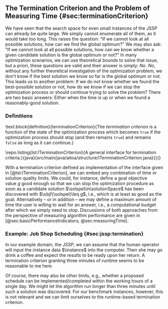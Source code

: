 ## The Termination Criterion and the Problem of Measuring Time {#sec:terminationCriterion}

We have seen that the search space for even small instances of the JSSP can already be quite large.
We simply cannot enumerate all of them, as it would take too long.
This raises the question: "If we cannot look at all possible solutions, how can we find the global optimum?"
We may also ask: "If we cannot look at all possible solutions, how can we know whether a given candidate solution is the global optimum or not?"
In many optimization scenarios, we can use theoretical bounds to solve that issue, but a priori, these questions are valid and their answer is simply: *No*.
*No*, without any further theoretical investigation of the optimization problem, we don't know if the best solution we know so far is the global optimum or not.
This leads us to another problem:
If we do not know whether we found the best-possible solution or not, how do we know if we can stop the optimization process or should continue trying to solve the problem?
There are two basic answers:
Either when the time is up or when we found a reasonably-good solution.

### Definitions

\text.block{definition}{terminationCriterion}{The *termination criterion* is a function of the state of the optimization process which becomes `true` if the optimization process should stop (and then remains `true`) and remains `false` as long as it can continue.}

\repo.listing{lst:ITerminationCriterion}{A general interface for termination criteria.}{java}{src/main/java/aitoa/structure/ITerminationCriterion.java}{}{}

With a termination criterion defined as implementation of the interface given in [@lst:ITerminationCriterion], we can embed any combination of time or solution quality limits.
We could, for instance, define a goal objective value&nbsp;$g$ good enough so that we can stop the optimization procedure as soon as a candidate solution&nbsp;$\solspel\in\solutionSpace$ has been discovered with $\objf(\solspel)\leq g$, i.e., which is at least as good as the goal.
Alternatively &ndash; or in addition &ndash; we may define a maximum amount of time the user is willing to wait for an answer, i.e., a computational budget after which we simply need to stop.
Discussions of both approaches from the perspective of measuring algorithm performance are given in [@sec:basicPerformanceIndicators; @sec:measuringTime].

### Example: Job Shop Scheduling {#sec:jssp:termination}

In our example domain, the JSSP, we can assume that the human operator will input the instance data&nbsp;$\instance$ into the computer.
Then she may go drink a coffee and expect the results to be ready upon her return.
A termination criterion granting three minutes of runtime seems to be reasonable to me here.

Of course, there may also be other limits, e.g., whether a proposed schedule can be implemented/completed within the working hours of a single day.
We might let the algorithm run longer than three minutes until such a solution was discovered.
For our benchmark instances, however, this is not relevant and we can limit ourselves to the runtime-based termination criterion.
